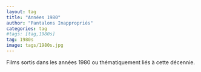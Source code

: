 ```yaml
---
layout: tag
title: "Années 1980"
author: "Pantalons Inappropriés"
categories: tag
#tags: [tag,1980s]
tag: 1980s
image: tags/1980s.jpg
---
```


Films sortis dans les années 1980 ou thématiquement liés à cette décennie.

